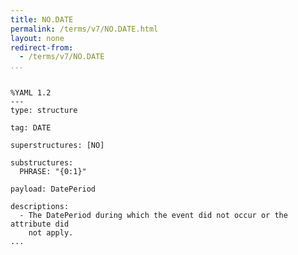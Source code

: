 ```yaml
---
title: NO.DATE
permalink: /terms/v7/NO.DATE.html
layout: none
redirect-from:
  - /terms/v7/NO.DATE
...
```


```

%YAML 1.2
---
type: structure

tag: DATE

superstructures: [NO]

substructures:
  PHRASE: "{0:1}"

payload: DatePeriod

descriptions:
  - The DatePeriod during which the event did not occur or the attribute did
    not apply.
...

```
